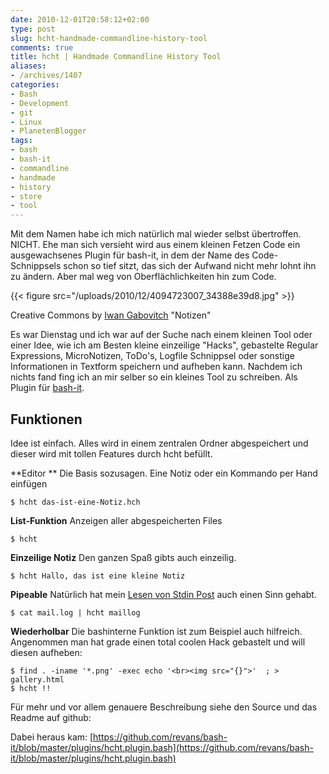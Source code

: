 ```yaml
---
date: 2010-12-01T20:58:12+02:00
type: post
slug: hcht-handmade-commandline-history-tool
comments: true
title: hcht | Handmade Commandline History Tool
aliases:
- /archives/1407
categories:
- Bash
- Development
- git
- Linux
- PlanetenBlogger
tags:
- bash
- bash-it
- commandline
- handmade
- history
- store
- tool
---
```


Mit dem Namen habe ich mich natürlich mal wieder selbst übertroffen. NICHT.
Ehe man sich versieht wird aus einem kleinen Fetzen Code ein ausgewachsenes Plugin
für bash-it, in dem der Name des Code-Schnippsels schon so tief sitzt, das sich
der Aufwand nicht mehr lohnt ihn zu ändern. Aber mal weg von Oberflächlichkeiten
hin zum Code.

{{< figure src="/uploads/2010/12/4094723007_34388e39d8.jpg" >}}

Creative Commons by [Iwan Gabovitch](http://www.flickr.com/photos/qubodup/) "Notizen"

Es war Dienstag und ich war auf der Suche nach einem kleinen Tool oder einer Idee,
wie ich am Besten kleine einzeilige "Hacks", gebastelte Regular Expressions, MicroNotizen,
ToDo's, Logfile Schnippsel oder sonstige Informationen in Textform speichern und aufheben kann.
Nachdem ich nichts fand fing ich an mir selber so ein kleines Tool zu schreiben. Als Plugin für [bash-it](http://github.com/revans/bash-it).


## Funktionen


Idee ist einfach. Alles wird in einem zentralen Ordner abgespeichert und dieser wird mit tollen Features durch hcht befüllt.

**Editor **
Die Basis sozusagen. Eine Notiz oder ein Kommando per Hand einfügen
```
$ hcht das-ist-eine-Notiz.hch
```


**List-Funktion**
Anzeigen aller abgespeicherten Files
```
$ hcht
```


**Einzeilige Notiz**
Den ganzen Spaß gibts auch einzeilig.
```
$ hcht Hallo, das ist eine kleine Notiz
```


**Pipeable**
Natürlich hat mein [Lesen von Stdin Post](/archives/1402) auch einen Sinn gehabt.
```
$ cat mail.log | hcht maillog

```

**Wiederholbar**
Die bashinterne Funktion ist zum Beispiel auch hilfreich. Angenommen man hat grade einen total coolen Hack gebastelt und will diesen aufheben:
```
$ find . -iname '*.png' -exec echo '<br><img src="{}">'  ; > gallery.html
$ hcht !!
```


Für mehr und vor allem genauere Beschreibung siehe den Source und das Readme auf github:

Dabei heraus kam: [https://github.com/revans/bash-it/blob/master/plugins/hcht.plugin.bash](https://github.com/revans/bash-it/blob/master/plugins/hcht.plugin.bash)
